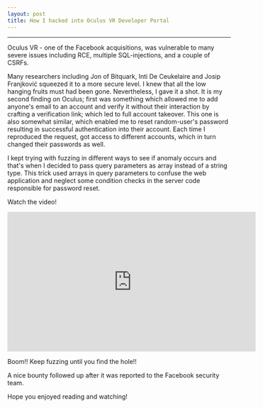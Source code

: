 ```yaml
---
layout: post
title: How I hacked into Oculus VR Developer Portal
---
```


---


Oculus VR - one of the Facebook acquisitions, was vulnerable to many severe issues including RCE, multiple SQL-injections, and a couple of CSRFs.

Many researchers including Jon of Bitquark, Inti De Ceukelaire and Josip Franjković squeezed it to a more secure level. I knew that all the low hanging fruits must had been gone. Nevertheless, I gave it a shot. It is my second finding on Oculus; first was something which allowed me to add anyone's email to an account and verify it without their interaction by crafting a verification link; which led to full account takeover. This one is also somewhat similar, which enabled me to reset random-user's password resulting in successful authentication into their account. Each time I reproduced the request, got access to different accounts, which in turn changed their passwords as well.

I kept trying with fuzzing in different ways to see if anomaly occurs and that's when I decided to pass query parameters as array instead of a string type. This trick used arrays in query parameters to confuse the web application and neglect some condition checks in the server code responsible for password reset.

Watch the video!



<iframe width="560" height="315" src="https://www.youtube.com/embed/01a1aProHRU" frameborder="0" allowfullscreen></iframe>


Boom!! Keep fuzzing until you find the hole!!


A nice bounty followed up after it was reported to the Facebook security team.


Hope you enjoyed reading and watching!
